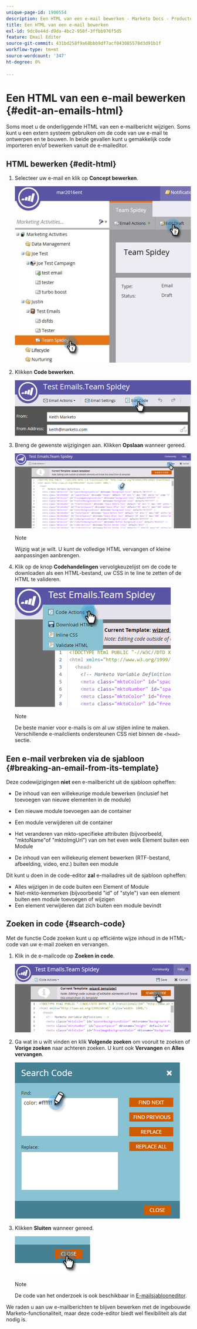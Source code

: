 ```yaml
---
unique-page-id: 1900554
description: Een HTML van een e-mail bewerken - Marketo Docs - Productdocumentatie
title: Een HTML van een e-mail bewerken
exl-id: 9dc8e44d-d9da-4bc2-950f-3ffbb976f5d5
feature: Email Editor
source-git-commit: 431bd258f9a68bbb9df7acf043085578d3d91b1f
workflow-type: tm+mt
source-wordcount: '347'
ht-degree: 0%

---
```


# Een HTML van een e-mail bewerken {#edit-an-emails-html}

Soms moet u de onderliggende HTML van een e-mailbericht wijzigen. Soms kunt u een extern systeem gebruiken om de code van uw e-mail te ontwerpen en te bouwen. In beide gevallen kunt u gemakkelijk code importeren en/of bewerken vanuit de e-maileditor.

## HTML bewerken {#edit-html}

1. Selecteer uw e-mail en klik op **Concept bewerken**.

   ![](assets/teamspidey.jpg)

1. Klikken **Code bewerken**.

   ![](assets/two-4.png)

1. Breng de gewenste wijzigingen aan. Klikken **Opslaan** wanneer gereed.

   ![](assets/three-3.png)

   >[!NOTE]
   >
   >Wijzig wat je wilt. U kunt de volledige HTML vervangen of kleine aanpassingen aanbrengen.

1. Klik op de knop **Codehandelingen** vervolgkeuzelijst om de code te downloaden als een HTML-bestand, uw CSS in te line te zetten of de HTML te valideren.

   ![](assets/four-2.png)

   >[!NOTE]
   >
   >De beste manier voor e-mails is om al uw stijlen inline te maken. Verschillende e-mailclients ondersteunen CSS niet binnen de `<head>` sectie.

## Een e-mail verbreken via de sjabloon {#breaking-an-email-from-its-template}

Deze codewijzigingen **niet** een e-mailbericht uit de sjabloon opheffen:

* De inhoud van een willekeurige module bewerken (inclusief het toevoegen van nieuwe elementen in de module)
* Een nieuwe module toevoegen aan de container
* Een module verwijderen uit de container

* Het veranderen van mkto-specifieke attributen (bijvoorbeeld, &quot;mktoName&quot;of &quot;mktoImgUrl&quot;) van om het even welk Element buiten een Module
* De inhoud van een willekeurig element bewerken (RTF-bestand, afbeelding, video, enz.) buiten een module

Dit kunt u doen in de code-editor **zal** e-mailadres uit de sjabloon opheffen:

* Alles wijzigen in de code buiten een Element of Module
* Niet-mkto-kenmerken (bijvoorbeeld &quot;id&quot; of &quot;style&quot;) van een element buiten een module toevoegen of wijzigen
* Een element verwijderen dat zich buiten een module bevindt

## Zoeken in code {#search-code}

Met de functie Code zoeken kunt u op efficiënte wijze inhoud in de HTML-code van uw e-mail zoeken en vervangen.

1. Klik in de e-mailcode op **Zoeken in code**.

   ![](assets/five-2.png)

1. Ga wat in u wilt vinden en klik **Volgende zoeken** om vooruit te zoeken of **Vorige zoeken** naar achteren zoeken. U kunt ook **Vervangen** en **Alles vervangen**.

   ![](assets/six-1.png)

1. Klikken **Sluiten** wanneer gereed.

   ![](assets/seven.png)

   >[!NOTE]
   >
   >De code van het onderzoek is ook beschikbaar in [E-mailsjablooneditor](/help/marketo/product-docs/email-marketing/general/email-editor-2/create-an-email-template.md).

We raden u aan uw e-mailberichten te blijven bewerken met de ingebouwde Marketo-functionaliteit, maar deze code-editor biedt wel flexibiliteit als dat nodig is.
